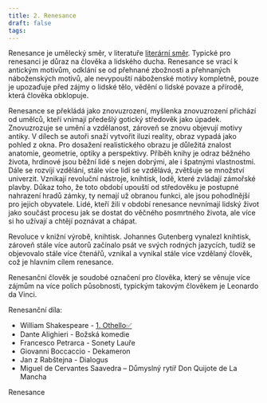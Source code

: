 ```yaml
---
title: 2. Renesance
draft: false
tags:
---
```

 Renesance je umělecký směr, v literatuře [literární směr](1.%20Literární%20směr%20✅.md). Typické pro renesanci je důraz na člověka a lidského ducha.
Renesance se vrací k antickým motivům, odklání se od přehnané zbožnosti a přehnaných náboženských motivů, ale nevypouští náboženské motivy kompletně, pouze je upozaďuje před zájmy o lidské tělo, vědění o lidské povaze a přírodě, která člověka obklopuje. 

Renesance se překládá jako znovuzrození, myšlenka znovuzrození přichází od umělců, kteří vnímají předešlý gotický středověk jako úpadek. Znovuzrozuje se umění a vzdělanost, zároveň se znovu objevují motivy antiky. V dílech se autoři snaží vytvořit iluzi reality, obraz vypadá jako pohled z okna. Pro dosažení realistického obrazu je důležitá znalost anatomie, geometrie, optiky a perspektivy. Příběh knihy je odraz běžného života, hrdinové jsou běžní lidé s nejen dobrými, ale i špatnými vlastnostmi.  Dále se rozvíjí vzdělání, stále více lidí se vzdělává, zvětšuje se množství univerzit. Vznikají revoluční nástroje, knihtisk, lodě, které zvládají zámořské plavby. Důkaz toho, že toto období upouští od středověku je postupné nahrazení hradů zámky, ty nemají už obranou funkci, ale jsou pohodlnější pro jejich obyvatele. Lidé, kteří žili v období renesance nevnímají lidský život jako součást procesu jak se dostat do věčného posmrtného života, ale více si ho užívají a chtějí poznávat a chápat.

Revoluce v knižní výrobě, knihtisk. Johannes Gutenberg vynalezl knihtisk, zároveň stále více autorů začínalo psát ve svých rodných jazycích, tudíž se objevovalo stále více čtenářů, vznikal a vynikal stále více vzdělaný člověk, což je hlavním cílem renesance.

Renesanční člověk je soudobé označení pro člověka, který se věnuje více zájmům na více polích působnosti, typickým takovým člověkem je Leonardo da Vinci.

Renesanční díla:
- William Shakespeare - [1. Othello✅](1.%20Othello✅.md)
- Dante Alighieri - Božská komedie
- Francesco Petrarca - Sonety Lauře
- Giovanni Boccaccio - Dekameron
- Jan z Rabštejna - Dialogus
- Miguel de Cervantes Saavedra – Důmyslný rytíř Don Quijote de La Mancha


Renesance